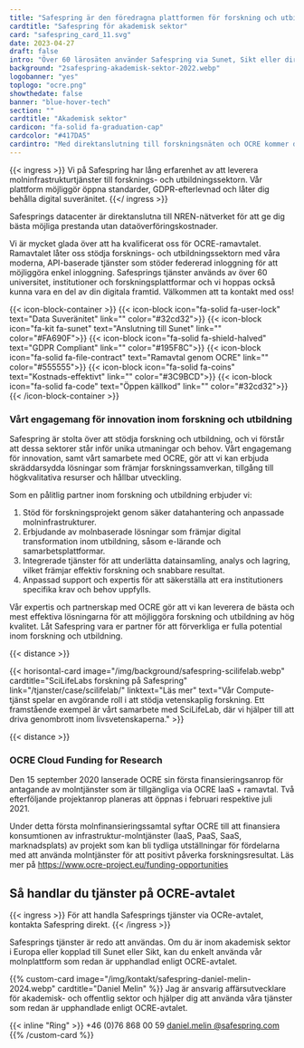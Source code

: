 ```yaml
---
title: "Safespring är den föredragna plattformen för forskning och utbildningssektorn"
cardtitle: "Safespring för akademisk sektor"
card: "safespring_card_11.svg"
date: 2023-04-27
draft: false
intro: "Över 60 lärosäten använder Safespring via Sunet, Sikt eller direkt genom GÉANTs OCRE-ramavtal."
background: "2safespring-akademisk-sektor-2022.webp"
logobanner: "yes"
toplogo: "ocre.png"
showthedate: false
banner: "blue-hover-tech"
section: ""
cardtitle: "Akademisk sektor"
cardicon: "fa-solid fa-graduation-cap"
cardcolor: "#417DA5"
cardintro: "Med direktanslutning till forskningsnäten och OCRE kommer du igång snabbt"
---
```


{{< ingress >}}
Vi på Safespring har lång erfarenhet av att leverera molninfrastrukturtjänster till forsknings- och utbildningssektorn. Vår plattform möjliggör öppna standarder, GDPR-efterlevnad och låter dig behålla digital suveränitet.
{{</ ingress >}}

Safesprings datacenter är direktanslutna till NREN-nätverket för att ge dig bästa möjliga prestanda utan dataöverföringskostnader.

Vi är mycket glada över att ha kvalificerat oss för OCRE-ramavtalet. Ramavtalet låter oss stödja forsknings- och utbildningssektorn med våra moderna, API-baserade tjänster som stöder federerad inloggning för att möjliggöra enkel inloggning. Safesprings tjänster används av över 60 universitet, institutioner och forskningsplattformar och vi hoppas också kunna vara en del av din digitala framtid. Välkommen att ta kontakt med oss!

{{< icon-block-container >}}
    {{< icon-block icon="fa-solid fa-user-lock" text="Data Suveränitet" link="" color="#32cd32">}}
    {{< icon-block icon="fa-kit fa-sunet" text="Anslutning till Sunet" link="" color="#FA690F">}}
    {{< icon-block icon="fa-solid fa-shield-halved" text="GDPR Compliant" link="" color="#195F8C">}}
    {{< icon-block icon="fa-solid fa-file-contract" text="Ramavtal genom OCRE" link="" color="#555555">}}
    {{< icon-block icon="fa-solid fa-coins" text="Kostnads-effektivt" link="" color="#3C9BCD">}}
    {{< icon-block icon="fa-solid fa-code" text="Öppen källkod" link="" color="#32cd32">}}
{{< /icon-block-container >}}

### Vårt engagemang för innovation inom forskning och utbildning

Safespring är stolta över att stödja forskning och utbildning, och vi förstår att dessa sektorer står inför unika utmaningar och behov. Vårt engagemang för innovation, samt vårt samarbete med OCRE, gör att vi kan erbjuda skräddarsydda lösningar som främjar forskningssamverkan, tillgång till högkvalitativa resurser och hållbar utveckling.

Som en pålitlig partner inom forskning och utbildning erbjuder vi:

1. Stöd för forskningsprojekt genom säker datahantering och anpassade molninfrastrukturer.
2. Erbjudande av molnbaserade lösningar som främjar digital transformation inom utbildning, såsom e-lärande och samarbetsplattformar.
3. Integrerade tjänster för att underlätta datainsamling, analys och lagring, vilket främjar effektiv forskning och snabbare resultat.
4. Anpassad support och expertis för att säkerställa att era institutioners specifika krav och behov uppfylls.

Vår expertis och partnerskap med OCRE gör att vi kan leverera de bästa och mest effektiva lösningarna för att möjliggöra forskning och utbildning av hög kvalitet. Låt Safespring vara er partner för att förverkliga er fulla potential inom forskning och utbildning.

{{< distance >}}

{{< horisontal-card image="/img/background/safespring-scilifelab.webp" cardtitle="SciLifeLabs forskning på Safespring" link="/tjanster/case/scilifelab/" linktext="Läs mer" text="Vår Compute-tjänst spelar en avgörande roll i att stödja vetenskaplig forskning. Ett framstående exempel är vårt samarbete med SciLifeLab, där vi hjälper till att driva genombrott inom livsvetenskaperna." >}}

{{< distance >}}

### OCRE Cloud Funding for Research

Den 15 september 2020 lanserade OCRE sin första finansieringsanrop för antagande av molntjänster som är tillgängliga via OCRE IaaS + ramavtal. Två efterföljande projektanrop planeras att öppnas i februari respektive juli 2021.

Under detta första molnfinansieringssamtal syftar OCRE till att finansiera konsumtionen av infrastruktur-molntjänster (IaaS, PaaS, SaaS, marknadsplats) av projekt som kan bli tydliga utställningar för fördelarna med att använda molntjänster för att positivt påverka forskningsresultat. Läs mer på https://www.ocre-project.eu/funding-opportunities

## Så handlar du tjänster på OCRE-avtalet

{{< ingress >}}
För att handla Safesprings tjänster via OCRe-avtalet, kontakta Safespring direkt.
{{< /ingress >}}

Safesprings tjänster är redo att användas. Om du är inom akademisk sektor i Europa eller kopplad till Sunet eller Sikt, kan du enkelt använda vår molnplattform som redan är upphandlad enligt OCRE-avtalet.

{{% custom-card image="/img/kontakt/safespring-daniel-melin-2024.webp" cardtitle="Daniel Melin" %}}
Jag är ansvarig affärsutvecklare för akademisk- och offentlig sektor och hjälper dig att använda våra tjänster som redan är upphandlade enligt OCRE-avtalet.  

{{< inline "Ring" >}} +46 (0)76 868 00 59 
[daniel.melin @safespring.com](daniel.melin@safespring.com)
{{% /custom-card %}}
